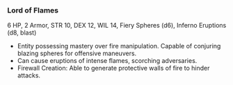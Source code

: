 ### Lord of Flames

6 HP, 2 Armor, STR 10, DEX 12, WIL 14, Fiery Spheres (d6), Inferno Eruptions (d8, blast)

- Entity possessing mastery over fire manipulation. Capable of conjuring blazing spheres for offensive maneuvers.
- Can cause eruptions of intense flames, scorching adversaries.
- Firewall Creation: Able to generate protective walls of fire to hinder attacks.

